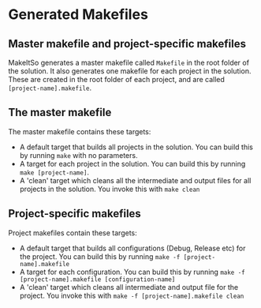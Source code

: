 Generated Makefiles
===================

Master makefile and project-specific makefiles
----------------------------------------------
MakeItSo generates a master makefile called `Makefile` in the root folder of the solution. It also generates one makefile for each project in the solution. These are created in the root folder of each project, and are called `[project-name].makefile`.

The master makefile
-------------------
The master makefile contains these targets:
* A default target that builds all projects in the solution. You can build this by running `make` with no parameters.
* A target for each project in the solution. You can build this by running `make [project-name]`.
* A 'clean' target which cleans all the intermediate and output files for all projects in the solution. You invoke this with `make clean`

Project-specific makefiles
--------------------------
Project makefiles contain these targets:
* A default target that builds all configurations (Debug, Release etc) for the project. You can build this by running `make -f [project-name].makefile`
* A target for each configuration. You can build this by running `make -f [project-name].makefile [configuration-name]`
* A 'clean' target which cleans all intermediate and output file for the project. You invoke this with `make -f [project-name].makefile clean`
